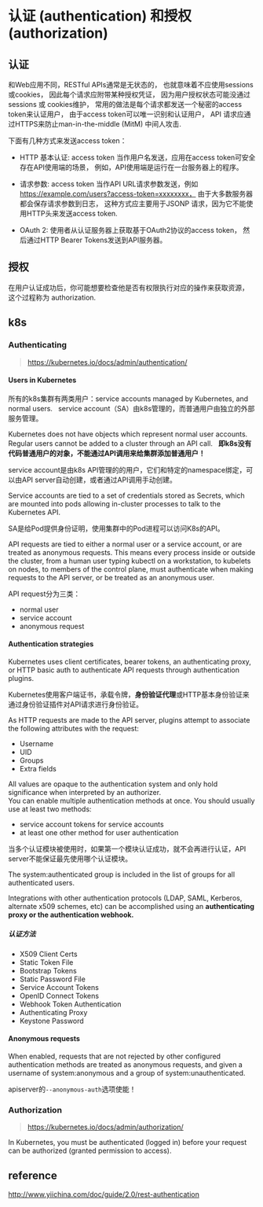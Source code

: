 # 认证 (authentication) 和授权 (authorization)

## 认证

和Web应用不同，RESTful APIs通常是无状态的， 也就意味着不应使用sessions或cookies， 因此每个请求应附带某种授权凭证，
因为用户授权状态可能没通过 sessions 或 cookies维护， 常用的做法是每个请求都发送一个秘密的access token来认证用户， 
由于access token可以唯一识别和认证用户， API 请求应通过HTTPS来防止man-in-the-middle (MitM) 中间人攻击.

下面有几种方式来发送access token：

- HTTP 基本认证: access token 当作用户名发送，应用在access token可安全存在API使用端的场景， 例如，API使用端是运行在一台服务器上的程序。  

- 请求参数: access token 当作API URL请求参数发送，例如 https://example.com/users?access-token=xxxxxxxx， 由于大多数服务器都会保存请求参数到日志，
这种方式应主要用于JSONP 请求，因为它不能使用HTTP头来发送access token.  

- OAuth 2: 使用者从认证服务器上获取基于OAuth2协议的access token， 然后通过HTTP Bearer Tokens发送到API服务器。  

## 授权

在用户认证成功后，你可能想要检查他是否有权限执行对应的操作来获取资源， 这个过程称为 authorization.  

## k8s

### Authenticating

> https://kubernetes.io/docs/admin/authentication/

#### Users in Kubernetes

所有的k8s集群有两类用户：service accounts managed by Kubernetes, and normal users.  
service account（SA）由k8s管理的，而普通用户由独立的外部服务管理。  

Kubernetes does not have objects which represent normal user accounts. Regular users cannot be added to a cluster through an API call.  
**即k8s没有代码普通用户的对象，不能通过API调用来给集群添加普通用户！**  

service account是由k8s API管理的的用户，它们和特定的namespace绑定，可以由API server自动创建，或者通过API调用手动创建。  

Service accounts are tied to a set of credentials stored as Secrets, which are mounted into pods allowing in-cluster processes to talk to the Kubernetes API.  

SA是给Pod提供身份证明，使用集群中的Pod进程可以访问K8s的API。  

API requests are tied to either a normal user or a service account, or are treated as anonymous requests. This means every process inside or outside the cluster, from a human user typing kubectl on a workstation, to kubelets on nodes, to members of the control plane, must authenticate when making requests to the API server, or be treated as an anonymous user. 

API request分为三类：  
- normal user
- service account
- anonymous request

#### Authentication strategies

Kubernetes uses client certificates, bearer tokens, an authenticating proxy, or HTTP basic auth to authenticate API requests through authentication plugins.  

Kubernetes使用客户端证书，承载令牌，**身份验证代理**或HTTP基本身份验证来通过身份验证插件对API请求进行身份验证。  

As HTTP requests are made to the API server, plugins attempt to associate the following attributes with the request:  
- Username 
- UID
- Groups
- Extra fields

All values are opaque to the authentication system and only hold significance when interpreted by an authorizer.  
You can enable multiple authentication methods at once. You should usually use at least two methods:  

- service account tokens for service accounts
- at least one other method for user authentication

当多个认证模块被使用时，如果第一个模块认证成功，就不会再进行认证，API server不能保证最先使用哪个认证模块。  

The system:authenticated group is included in the list of groups for all authenticated users.  

Integrations with other authentication protocols (LDAP, SAML, Kerberos, alternate x509 schemes, etc) can be accomplished using an **authenticating proxy or the authentication webhook.**  

##### 认证方法

- X509 Client Certs
- Static Token File
- Bootstrap Tokens
- Static Password File
- Service Account Tokens
- OpenID Connect Tokens
- Webhook Token Authentication
- Authenticating Proxy
- Keystone Password

#### Anonymous requests

When enabled, requests that are not rejected by other configured authentication methods are treated as anonymous requests, and given a username of system:anonymous and a group of system:unauthenticated.  

apiserver的`--anonymous-auth`选项使能！  

### Authorization

> https://kubernetes.io/docs/admin/authorization/

In Kubernetes, you must be authenticated (logged in) before your request can be authorized (granted permission to access).

## reference
http://www.yiichina.com/doc/guide/2.0/rest-authentication  
